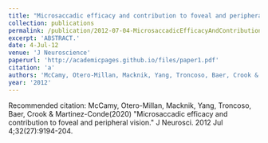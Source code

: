 ```yaml
---
title: "Microsaccadic efficacy and contribution to foveal and peripheral vision."
collection: publications
permalink: /publication/2012-07-04-MicrosaccadicEfficacyAndContributionToFovealAndPeripheralVision
excerpt: 'ABSTRACT.'
date: 4-Jul-12
venue: 'J Neuroscience'
paperurl: 'http://academicpages.github.io/files/paper1.pdf'
citation: 'a'
authors: 'McCamy, Otero-Millan, Macknik, Yang, Troncoso, Baer, Crook & Martinez-Conde'
year: '2012'
---
```


Recommended citation: McCamy, Otero-Millan, Macknik, Yang, Troncoso, Baer, Crook & Martinez-Conde(2020) "Microsaccadic efficacy and contribution to foveal and peripheral vision." J Neurosci. 2012 Jul 4;32(27):9194-204. 
